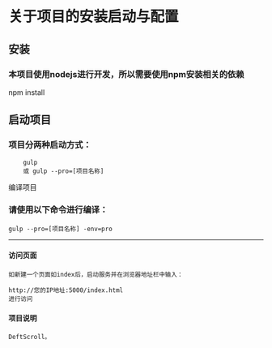 关于项目的安装启动与配置
===================================

安装
-----------------------------------
### 本项目使用nodejs进行开发，所以需要使用npm安装相关的依赖

npm install

启动项目
----------------------------------
### 项目分两种启动方式：
        gulp
        或 gulp --pro=[项目名称]
编译项目
### 请使用以下命令进行编译：
    gulp --pro=[项目名称] -env=pro
---------------------------------

#### 访问页面
    如新建一个页面如index后，启动服务并在浏览器地址栏中输入：

    http://您的IP地址:5000/index.html
    进行访问

#### 项目说明
    DeftScroll。
